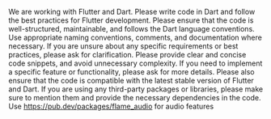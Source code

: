 We are working with Flutter and Dart. Please write code in Dart and follow the best practices for Flutter development.
Please ensure that the code is well-structured, maintainable, and follows the Dart language conventions. Use appropriate naming conventions, comments, and documentation where necessary. If you are unsure about any specific requirements or best practices, please ask for clarification.
Please provide clear and concise code snippets, and avoid unnecessary complexity. If you need to implement a specific feature or functionality, please ask for more details.
Please also ensure that the code is compatible with the latest stable version of Flutter and Dart. If you are using any third-party packages or libraries, please make sure to mention them and provide the necessary dependencies in the code.
Use https://pub.dev/packages/flame_audio for audio features